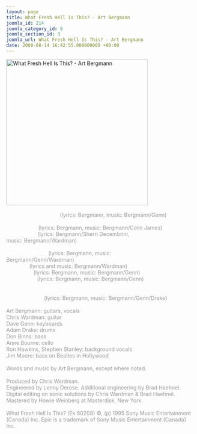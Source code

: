 ```yaml
---
layout: page
title: What Fresh Hell Is This? - Art Bergmann
joomla_id: 214
joomla_category_id: 8
joomla_section_id: 3
joomla_url: What Fresh Hell Is This? - Art Bergmann
date: 2008-08-14 16:42:55.000000000 +00:00
---
```

<img src="images/stories/album_covers/album_descriptions/art_bergmann-what_fresh_hell_is_this.jpg" alt="What Fresh Hell Is This? - Art Bergmann" title="What Fresh Hell Is This? - Art Bergmann" style="border: 0px solid #000000; width: 377px; height: 388px" width="377" align="bottom" height="388" /><br />
<br />
<span style="color: #ffffff">Beatles in Hollywood</span><span style="color: #999999"> (lyrics: Bergmann, music: Bergmann/Genn)<br />
</span>
<span style="color: #ffffff">
Another Train Song </span><span style="color: #ffffff"><br />
</span>
<span style="color: #ffffff">
In Betweens</span><span style="color: #999999"> (lyrics: Bergmann, music: Bergmann/Colin James)<br />
</span>
<span style="color: #ffffff">
Buried Alive</span><span style="color: #999999"><span style="color: #ffffff"> </span>(lyrics: Bergmann/Sherri Decembrini, <br />
music: Bergmann/Wardman)<br />
</span>
<span style="color: #ffffff">
Guns and Heroin</span><span style="color: #ffffff"><br />
</span>
<span style="color: #999999"><span style="color: #ffffff">
Some Fresh Hell</span> </span><span style="color: #999999">(lyrics: Bergmann, music: <br />
Bergmann/Genn/Wardman)<br />
</span>
<span style="color: #ffffff">
Contract</span><span style="color: #999999"> (lyrics and music: Bergmann/Wardman)<br />
</span>
<span style="color: #ffffff">
Ms. Jones</span><span style="color: #999999"><span style="color: #ffffff"> </span>(lyrics: Bergmann, music: Bergmann/Genn)<br />
</span>
<span style="color: #ffffff">
Demolished</span><span style="color: #999999"><span style="color: #ffffff"> </span>(lyrics: Bergmann, music: Bergmann/Genn)<br />
</span>
<span style="color: #ffffff">
Nearer My God To Thee<br />
Dive<br />
Stop The Time</span><span style="color: #999999"> (lyrics: Bergmann, music: Bergmann/Genn/Drake)<br />
<br />
Art Bergmann: guitars, vocals<br />
Chris Wardman: guitar<br />
Dave Genn: keyboards<br />
Adam Drake: drums<br />
Don Binns: bass<br />
Anne Bourne: cello<br />
Ron Hawkins, Stephen Stanley: background vocals<br />
Jim Moore: bass on Beatles in Hollywood<br />
<br />
</span>
<span style="color: #999999">
Words and music by Art Bergmann</span><span style="color: #999999">, except where noted.<br />
<br />
Produced by Chris Wardman.<br />
Engineered by Lenny Derose. Additional engineering by Brad Haehnel.<br />
Digital editing on sonic solutions by Chris Wardman &amp; Brad Haehnel.<br />
Mastered by Howie Weinberg at Masterdisk, New York.<br />
<br />
What Fresh Hell Is This? (Ek 80208) &copy;, (p) 1995 Sony Music Entertainment (Canada) Inc. Epic is a trademark of Sony Music Entertainment (Canada) Inc.</span><span style="color: #999999"></span><br />
